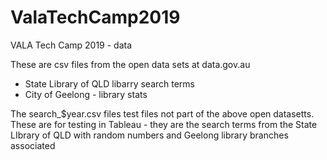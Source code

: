 # ValaTechCamp2019
VALA Tech Camp 2019 - data

These are csv files from the open data sets at data.gov.au

* State Library of QLD libarry search terms
* City of Geelong - library stats

The search_$year.csv files test files not part of the above open datasetts. These are for testing in Tableau - they are 
the search terms from the State LIbrary of QLD with random numbers and Geelong library branches associated
